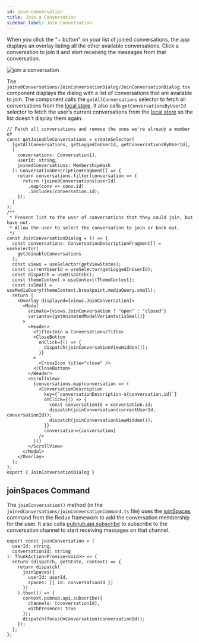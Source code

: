 ```yaml
---
id: join-conversation
title: Join a Conversation
sidebar_label: Join Conversation
---
```


When you click the "+ button" on your list of joined conversations, the app displays an overlay listing all the other available conversations. 
Click a conversation to join it and start receiving the messages from that conversation.

![join a conversation](/img/join-conversations.png)

The `joinedConversations/JoinConversationDialog/JoinConversationDialog.tsx` component displays the dialog with a list of conversations that are available to join. 
The component calls the `getAllConversations` selector to fetch all conversations from the [local store](https://www.pubnub.com/docs/chat/redux/spaces?#state-shape). 
It also calls `getConversationsByUserId` selector to fetch the user’s current conversations from the [local store](https://www.pubnub.com/docs/chat/redux/memberships#state-shape) so the list doesn't display them again.

```tsx
// Fetch all conversations and remove the ones we're already a member of
const getJoinableConversations = createSelector(
  [getAllConversations, getLoggedInUserId, getConversationsByUserId],
  (
    conversations: Conversation[],
    userId: string,
    joinedConversations: MembershipHash
  ): ConversationDescriptionFragment[] => {
    return conversations.filter(conversation => {
      return !joinedConversations[userId]
        .map(conv => conv.id)
        .includes(conversation.id);
    });
  }
);
/**
 * Present list to the user of conversations that they could join, but have not.
 * Allow the user to select the conversation to join or back out.
 */
const JoinConversationDialog = () => {
  const conversations: ConversationDescriptionFragment[] = useSelector(
    getJoinableConversations
  );
  const views = useSelector(getViewStates);
  const currentUserId = useSelector(getLoggedInUserId);
  const dispatch = useDispatch();
  const themeContext = useContext(ThemeContext);
  const isSmall = useMediaQuery(themeContext.breakpoint.mediaQuery.small);
  return (
    <Overlay displayed={views.JoinConversation}>
      <Modal
        animate={views.JoinConversation ? "open" : "closed"}
        variants={getAnimatedModalVariants(isSmall)}
      >
        <Header>
          <Title>Join a Conversation</Title>
          <CloseButton
            onClick={() => {
              dispatch(joinConversationViewHidden());
            }}
          >
            <CrossIcon title="close" />
          </CloseButton>
        </Header>
        <ScrollView>
          {conversations.map(conversation => (
            <ConversationDescription
              key={`conversationDescription-${conversation.id}`}
              onClick={() => {
                const conversationId = conversation.id;
                dispatch(joinConversation(currentUserId, conversationId));
                dispatch(joinConversationViewHidden());
              }}
              conversation={conversation}
            />
          ))}
        </ScrollView>
      </Modal>
    </Overlay>
  );
};
export { JoinConversationDialog }
```

## joinSpaces Command

The `joinConversation()` method (in the `joinedConversations/joinConversationCommand.ts` file) uses the [joinSpaces](https://www.pubnub.com/docs/chat/redux/memberships#joinspaces) command from the Redux framework to add the conversation membership for the user.
It also calls [pubnub.api.subscribe](https://www.pubnub.com/docs/chat/reference/spaces#subscribe-to-channels) to subscribe to the conversation channel to start receiving messages on that channel.

```tsx
export const joinConversation = (
  userId: string,
  conversationId: string
): ThunkAction<Promise<void>> => {
  return (dispatch, getState, context) => {
    return dispatch(
      joinSpaces({
        userId: userId,
        spaces: [{ id: conversationId }]
      })
    ).then(() => {
      context.pubnub.api.subscribe({
        channels: [conversationId],
        withPresence: true
      });
      dispatch(focusOnConversation(conversationId));
    });
  };
};
```